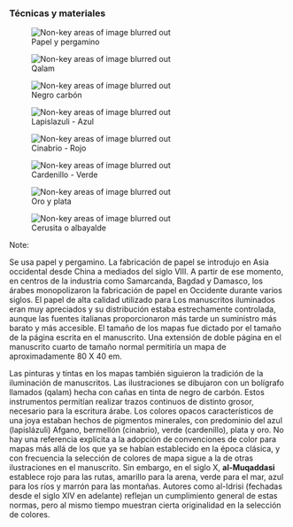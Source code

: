 ### Técnicas y materiales
						
<div class="multiple-4x2">
	<figure>
		<img class="plain" data-src="images/islamic-materials-papel.jpg" alt="Non-key areas of image blurred out">
		<figcaption>Papel y pergamino</figcaption>
	</figure>
	<figure>
		<img class="plain" data-src="images/islamic-materials-qalam.jpg" alt="Non-key areas of image blurred out">
		<figcaption>Qalam</figcaption>
	</figure>
	<figure>
		<img class="plain"" data-src="images/islamic-materials-negro.jpg" alt="Non-key areas of image blurred out">
		<figcaption>Negro carbón</figcaption>
	</figure>							
	<figure>
		<img class="plain" data-src="images/islamic-materials-lapislazuli.jpg" alt="Non-key areas of image blurred out">
		<figcaption>Lapislazuli - Azul</figcaption>
	</figure>	
	<figure>
		<img class="plain" data-src="images/islamic-materials-cinabrio.jpg" alt="Non-key areas of image blurred out">
		<figcaption>Cinabrio - Rojo</figcaption>
	</figure>	
	<figure>
		<img class="plain" data-src="images/islamic-materials-cardenillo.jpg" alt="Non-key areas of image blurred out">
		<figcaption>Cardenillo - Verde</figcaption>
	</figure>	
	<figure>
		<img class="plain" data-src="images/islamic-materials-oroplata.jpg" alt="Non-key areas of image blurred out">
		<figcaption>Oro y plata</figcaption>
	</figure>
	<figure>
		<img class="plain" data-src="images/islamic-materials-cerusita.jpg" alt="Non-key areas of image blurred out">
		<figcaption>Cerusita o albayalde</figcaption>
	</figure>
</div>

Note:

Se usa papel y pergamino. La fabricación de papel se introdujo en Asia occidental desde China a mediados del siglo VIII. A partir de ese momento, en centros de la industria como Samarcanda, Bagdad y Damasco, los árabes monopolizaron la fabricación de papel en Occidente durante varios siglos. El papel de alta calidad utilizado para Los manuscritos iluminados eran muy apreciados y su distribución estaba estrechamente controlada, aunque las fuentes italianas proporcionaron más tarde un suministro más barato y más accesible. El tamaño de los mapas fue dictado por el tamaño de la página escrita en el manuscrito. Una extensión de doble página en el manuscrito cuarto de tamaño normal permitiría un mapa de aproximadamente 80 X 40 em.

Las pinturas y tintas en los mapas también siguieron la tradición de la iluminación de manuscritos. Las ilustraciones se dibujaron con un bolígrafo llamados (qalam) hecha con cañas en tinta de negro de carbón. Estos instrumentos permitían realizar trazos continuos de distinto grosor, necesario para la escritura árabe. Los colores opacos característicos de una joya estaban hechos de pigmentos minerales, con predominio del azul (lapislázuli) Afgano, bermellón (cinabrio), verde (cardenillo), plata y oro. No hay una referencia explícita a la adopción de convenciones de color para mapas más allá de los que ya se habían establecido en la época clásica, y con frecuencia la selección de colores de mapa sigue a la de otras ilustraciones en el manuscrito. Sin embargo, en el siglo X, **al-Muqaddasi** establece rojo para las rutas, amarillo para la arena, verde para el mar, azul para los ríos y marrón para las montañas. Autores como al-Idrisi (fechadas desde el siglo XIV en adelante) reflejan un cumplimiento general de estas normas, pero al mismo tiempo muestran cierta originalidad en la selección de colores.

